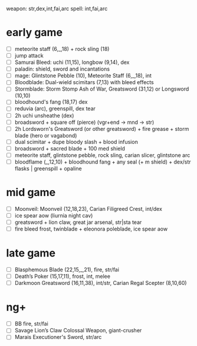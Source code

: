 weapon: str,dex,int,fai,arc
spell: int,fai,arc
# early game
- [ ] meteorite staff (6,_,18) + rock sling (18)
- [ ] jump attack
- [ ] Samurai Bleed: uchi (11,15), longbow (9,14), dex
- [ ] paladin: shield, sword and incantations
- [ ] mage: Glintstone Pebble (10), Meteorite Staff (6,_,18), int
- [ ] Bloodblade: Dual-wield scimitars (7,13) with bleed effects
- [ ] Stormblade: Storm Stomp Ash of War, Greatsword (31,12) or Longsword (10,10)
- [ ] bloodhound's fang (18,17) dex
- [ ] reduvia (arc), greenspill, dex tear
- [ ] 2h uchi unsheathe (dex)
- [ ] broadsword + square off (pierce) (vgr+end -> mnd -> str)
- [ ] 2h Lordsworn's Greatsword (or other greatsword) + fire grease + storm blade (hero or vagabond)
- [ ] dual scimitar + dupe bloody slash + blood infusion
- [ ] broadsword + sacred blade + 100 med shield
- [ ] meteorite staff, glintstone pebble, rock sling, carian slicer, glintstone arc
- [ ] bloodflame (_,12,10) + bloodhound fang + any seal (+ m shield) + dex/str flasks | greenspill + opaline
# mid game
- [ ] Moonveil: Moonveil (12,18,23), Carian Filigreed Crest, int/dex
- [ ] ice spear aow (liurnia night cav)
- [ ] greatsword + lion claw, great jar arsenal, str|sta tear
- [ ] fire bleed frost, twinblade + eleonora poleblade, ice spear aow
# late game
- [ ] Blasphemous Blade (22,15,_,21), fire, str/fai
- [ ] Death’s Poker (15,17,11), frost, int, melee
- [ ] Darkmoon Greatsword (16,11,38), int/str, Carian Regal Scepter (8,10,60)
# ng+
- [ ] BB fire, str/fai
- [ ] Savage Lion’s Claw Colossal Weapon, giant-crusher
- [ ] Marais Executioner's Sword, str/arc